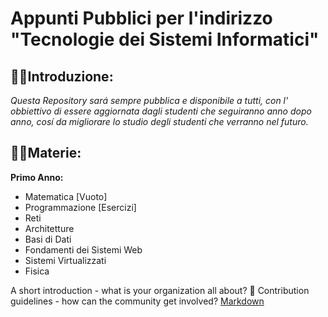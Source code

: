 # Appunti Pubblici per l'indirizzo "Tecnologie dei Sistemi Informatici"

## 🙋‍♀️Introduzione:
*Questa Repository sará sempre pubblica e disponibile a tutti, con l' obbiettivo di essere aggiornata dagli studenti che seguiranno anno dopo anno, cosí da migliorare lo studio degli studenti che verranno nel futuro.*

## 👩‍💻Materie:
**Primo Anno:**
- Matematica [Vuoto]
- Programmazione [Esercizi]
- Reti
- Architetture
- Basi di Dati
- Fondamenti dei Sistemi Web
- Sistemi Virtualizzati
- Fisica

 A short introduction - what is your organization all about?
🌈 Contribution guidelines - how can the community get involved?
 [Markdown](https://docs.github.com/github/writing-on-github/getting-started-with-writing-and-formatting-on-github/basic-writing-and-formatting-syntax)
